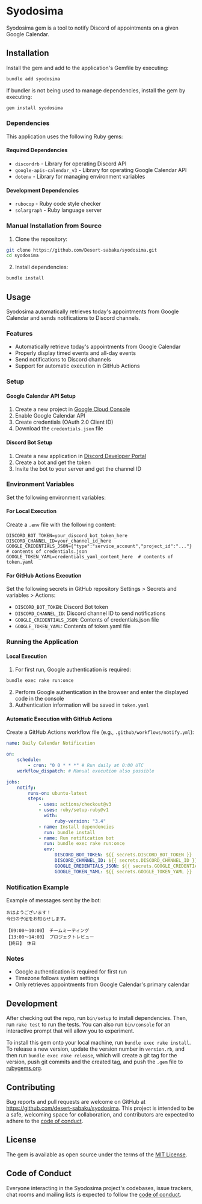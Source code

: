 # Syodosima

Syodosima gem is a tool to notify Discord of appointments on a given Google Calendar.

## Installation

Install the gem and add to the application's Gemfile by executing:

```bash
bundle add syodosima
```

If bundler is not being used to manage dependencies, install the gem by executing:

```bash
gem install syodosima
```

### Dependencies

This application uses the following Ruby gems:

#### Required Dependencies

-   `discordrb` - Library for operating Discord API
-   `google-apis-calendar_v3` - Library for operating Google Calendar API
-   `dotenv` - Library for managing environment variables

#### Development Dependencies

-   `rubocop` - Ruby code style checker
-   `solargraph` - Ruby language server

### Manual Installation from Source

1. Clone the repository:

```bash
git clone https://github.com/Desert-sabaku/syodosima.git
cd syodosima
```

2. Install dependencies:

```bash
bundle install
```

## Usage

Syodosima automatically retrieves today's appointments from Google Calendar and sends notifications to Discord channels.

### Features

-   Automatically retrieve today's appointments from Google Calendar
-   Properly display timed events and all-day events
-   Send notifications to Discord channels
-   Support for automatic execution in GitHub Actions

### Setup

#### Google Calendar API Setup

1. Create a new project in [Google Cloud Console](https://console.cloud.google.com/)
2. Enable Google Calendar API
3. Create credentials (OAuth 2.0 Client ID)
4. Download the `credentials.json` file

#### Discord Bot Setup

1. Create a new application in [Discord Developer Portal](https://discord.com/developers/applications)
2. Create a bot and get the token
3. Invite the bot to your server and get the channel ID

### Environment Variables

Set the following environment variables:

#### For Local Execution

Create a `.env` file with the following content:

```env
DISCORD_BOT_TOKEN=your_discord_bot_token_here
DISCORD_CHANNEL_ID=your_channel_id_here
GOOGLE_CREDENTIALS_JSON={"type":"service_account","project_id":"..."}  # contents of credentials.json
GOOGLE_TOKEN_YAML=credentials_yaml_content_here  # contents of token.yaml
```

#### For GitHub Actions Execution

Set the following secrets in GitHub repository Settings > Secrets and variables > Actions:

-   `DISCORD_BOT_TOKEN`: Discord Bot token
-   `DISCORD_CHANNEL_ID`: Discord channel ID to send notifications
-   `GOOGLE_CREDENTIALS_JSON`: Contents of credentials.json file
-   `GOOGLE_TOKEN_YAML`: Contents of token.yaml file

### Running the Application

#### Local Execution

1. For first run, Google authentication is required:

```bash
bundle exec rake run:once
```

2. Perform Google authentication in the browser and enter the displayed code in the console
3. Authentication information will be saved in `token.yaml`

#### Automatic Execution with GitHub Actions

Create a GitHub Actions workflow file (e.g., `.github/workflows/notify.yml`):

```yaml
name: Daily Calendar Notification

on:
    schedule:
        - cron: "0 0 * * *" # Run daily at 0:00 UTC
    workflow_dispatch: # Manual execution also possible

jobs:
    notify:
        runs-on: ubuntu-latest
        steps:
            - uses: actions/checkout@v3
            - uses: ruby/setup-ruby@v1
              with:
                  ruby-version: "3.4"
            - name: Install dependencies
              run: bundle install
            - name: Run notification bot
              run: bundle exec rake run:once
              env:
                  DISCORD_BOT_TOKEN: ${{ secrets.DISCORD_BOT_TOKEN }}
                  DISCORD_CHANNEL_ID: ${{ secrets.DISCORD_CHANNEL_ID }}
                  GOOGLE_CREDENTIALS_JSON: ${{ secrets.GOOGLE_CREDENTIALS_JSON }}
                  GOOGLE_TOKEN_YAML: ${{ secrets.GOOGLE_TOKEN_YAML }}
```

### Notification Example

Example of messages sent by the bot:

```
おはようございます！
今日の予定をお知らせします。

【09:00〜10:00】 チームミーティング
【13:00〜14:00】 プロジェクトレビュー
【終日】 休日
```

### Notes

-   Google authentication is required for first run
-   Timezone follows system settings
-   Only retrieves appointments from Google Calendar's primary calendar

## Development

After checking out the repo, run `bin/setup` to install dependencies. Then, run `rake test` to run the tests. You can also run `bin/console` for an interactive prompt that will allow you to experiment.

To install this gem onto your local machine, run `bundle exec rake install`. To release a new version, update the version number in `version.rb`, and then run `bundle exec rake release`, which will create a git tag for the version, push git commits and the created tag, and push the `.gem` file to [rubygems.org](https://rubygems.org).

## Contributing

Bug reports and pull requests are welcome on GitHub at https://github.com/desert-sabaku/syodosima. This project is intended to be a safe, welcoming space for collaboration, and contributors are expected to adhere to the [code of conduct](https://github.com/[USERNAME]/syodosima/blob/gem/CODE_OF_CONDUCT.md).

## License

The gem is available as open source under the terms of the [MIT License](https://opensource.org/licenses/MIT).

## Code of Conduct

Everyone interacting in the Syodosima project's codebases, issue trackers, chat rooms and mailing lists is expected to follow the [code of conduct](https://github.com/[USERNAME]/syodosima/blob/gem/CODE_OF_CONDUCT.md).
